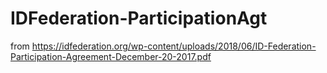 # IDFederation-ParticipationAgt
from https://idfederation.org/wp-content/uploads/2018/06/ID-Federation-Participation-Agreement-December-20-2017.pdf

